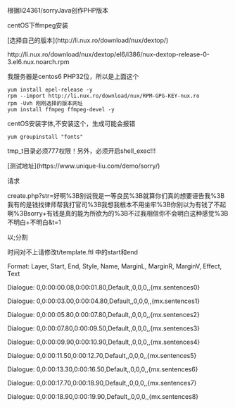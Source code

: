 根据li24361/sorryJava创作PHP版本

<p>centOS下ffmpeg安装</p>
<p>[选择自己的版本](http://li.nux.ro/download/nux/dextop/)</p>   
<p>http://li.nux.ro/download/nux/dextop/el6/i386/nux-dextop-release-0-3.el6.nux.noarch.rpm</p>
<p>我服务器是centos6 PHP32位，所以是上面这个</p>

	yum install epel-release -y
	rpm --import http://li.nux.ro/download/nux/RPM-GPG-KEY-nux.ro
	rpm -Uvh 刚刚选择的版本网址
    yum install ffmpeg ffmpeg-devel -y

<p>centOS安装字体,不安装这个，生成可能会报错</p>

	yum groupinstall "fonts"

<p>tmp_t目录必须777权限！另外，必须开启shell_exec!!!</p>
	
	
<p>[测试地址](https://www.unique-liu.com/demo/sorry/)</p>
<p>请求</p>
<p>create.php?str=好啊%3B别说我是一等良民%3B就算你们真的想要诬告我%3B我有的是钱找律师帮我打官司%3B我想我根本不用坐牢%3B你别以为有钱了不起啊%3Bsorry+有钱是真的能为所欲为的%3B不过我相信你不会明白这种感觉%3B不明白+不明白&t=1</p>
<p>以;分割</p>


<p>时间对不上请修改t/template.ftl 中的start和end</p>
<p>Format: Layer, Start, End, Style, Name, MarginL, MarginR, MarginV, Effect, Text</p>
<p>Dialogue: 0,0:00:00.08,0:00:01.80,Default,,0,0,0,,{mx.sentences0}</p>
<p>Dialogue: 0,0:00:03.00,0:00:04.80,Default,,0,0,0,,{mx.sentences1}</p>
<p>Dialogue: 0,0:00:05.80,0:00:07.80,Default,,0,0,0,,{mx.sentences2}</p>
<p>Dialogue: 0,0:00:07.80,0:00:09.50,Default,,0,0,0,,{mx.sentences3}</p>
<p>Dialogue: 0,0:00:09.90,0:00:10.90,Default,,0,0,0,,{mx.sentences4}</p>
<p>Dialogue: 0,0:00:11.50,0:00:12.70,Default,,0,0,0,,{mx.sentences5}</p>
<p>Dialogue: 0,0:00:13.30,0:00:16.50,Default,,0,0,0,,{mx.sentences6}</p>
<p>Dialogue: 0,0:00:17.70,0:00:18.90,Default,,0,0,0,,{mx.sentences7}</p>
<p>Dialogue: 0,0:00:18.90,0:00:19.90,Default,,0,0,0,,{mx.sentences8}</p>
